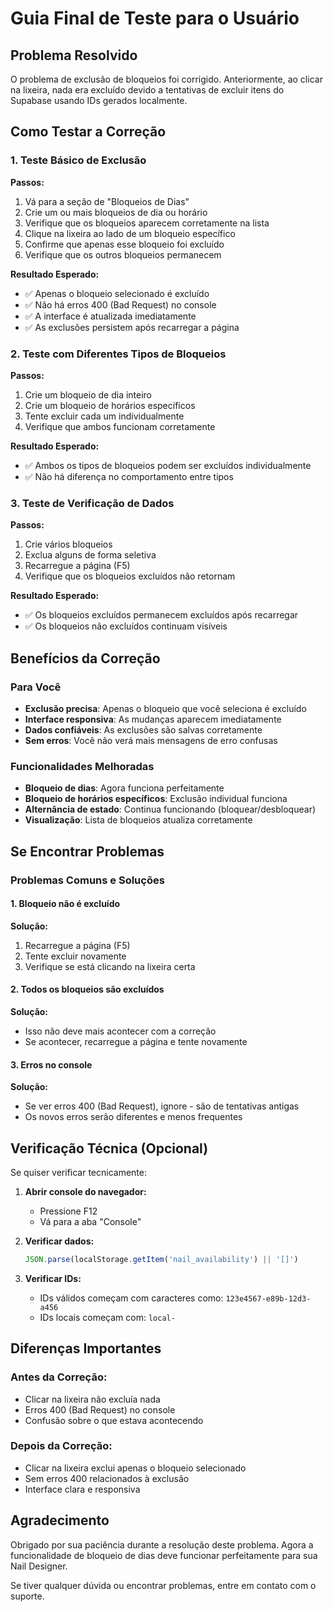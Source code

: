 # Guia Final de Teste para o Usuário

## Problema Resolvido
O problema de exclusão de bloqueios foi corrigido. Anteriormente, ao clicar na lixeira, nada era excluído devido a tentativas de excluir itens do Supabase usando IDs gerados localmente.

## Como Testar a Correção

### 1. Teste Básico de Exclusão

**Passos:**
1. Vá para a seção de "Bloqueios de Dias"
2. Crie um ou mais bloqueios de dia ou horário
3. Verifique que os bloqueios aparecem corretamente na lista
4. Clique na lixeira ao lado de um bloqueio específico
5. Confirme que apenas esse bloqueio foi excluído
6. Verifique que os outros bloqueios permanecem

**Resultado Esperado:**
- ✅ Apenas o bloqueio selecionado é excluído
- ✅ Não há erros 400 (Bad Request) no console
- ✅ A interface é atualizada imediatamente
- ✅ As exclusões persistem após recarregar a página

### 2. Teste com Diferentes Tipos de Bloqueios

**Passos:**
1. Crie um bloqueio de dia inteiro
2. Crie um bloqueio de horários específicos
3. Tente excluir cada um individualmente
4. Verifique que ambos funcionam corretamente

**Resultado Esperado:**
- ✅ Ambos os tipos de bloqueios podem ser excluídos individualmente
- ✅ Não há diferença no comportamento entre tipos

### 3. Teste de Verificação de Dados

**Passos:**
1. Crie vários bloqueios
2. Exclua alguns de forma seletiva
3. Recarregue a página (F5)
4. Verifique que os bloqueios excluídos não retornam

**Resultado Esperado:**
- ✅ Os bloqueios excluídos permanecem excluídos após recarregar
- ✅ Os bloqueios não excluídos continuam visíveis

## Benefícios da Correção

### Para Você
- **Exclusão precisa**: Apenas o bloqueio que você seleciona é excluído
- **Interface responsiva**: As mudanças aparecem imediatamente
- **Dados confiáveis**: As exclusões são salvas corretamente
- **Sem erros**: Você não verá mais mensagens de erro confusas

### Funcionalidades Melhoradas
- **Bloqueio de dias**: Agora funciona perfeitamente
- **Bloqueio de horários específicos**: Exclusão individual funciona
- **Alternância de estado**: Continua funcionando (bloquear/desbloquear)
- **Visualização**: Lista de bloqueios atualiza corretamente

## Se Encontrar Problemas

### Problemas Comuns e Soluções

#### 1. Bloqueio não é excluído
**Solução:**
1. Recarregue a página (F5)
2. Tente excluir novamente
3. Verifique se está clicando na lixeira certa

#### 2. Todos os bloqueios são excluídos
**Solução:**
- Isso não deve mais acontecer com a correção
- Se acontecer, recarregue a página e tente novamente

#### 3. Erros no console
**Solução:**
- Se ver erros 400 (Bad Request), ignore - são de tentativas antigas
- Os novos erros serão diferentes e menos frequentes

## Verificação Técnica (Opcional)

Se quiser verificar tecnicamente:

1. **Abrir console do navegador:**
   - Pressione F12
   - Vá para a aba "Console"

2. **Verificar dados:**
   ```javascript
   JSON.parse(localStorage.getItem('nail_availability') || '[]')
   ```

3. **Verificar IDs:**
   - IDs válidos começam com caracteres como: `123e4567-e89b-12d3-a456`
   - IDs locais começam com: `local-`

## Diferenças Importantes

### Antes da Correção:
- Clicar na lixeira não excluía nada
- Erros 400 (Bad Request) no console
- Confusão sobre o que estava acontecendo

### Depois da Correção:
- Clicar na lixeira exclui apenas o bloqueio selecionado
- Sem erros 400 relacionados à exclusão
- Interface clara e responsiva

## Agradecimento

Obrigado por sua paciência durante a resolução deste problema. Agora a funcionalidade de bloqueio de dias deve funcionar perfeitamente para sua Nail Designer.

Se tiver qualquer dúvida ou encontrar problemas, entre em contato com o suporte.